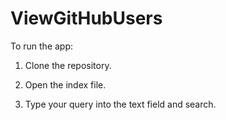 # ViewGitHubUsers

To run the app:

1. Clone the repository.

2. Open the index file.

3. Type your query into the text field and search.
